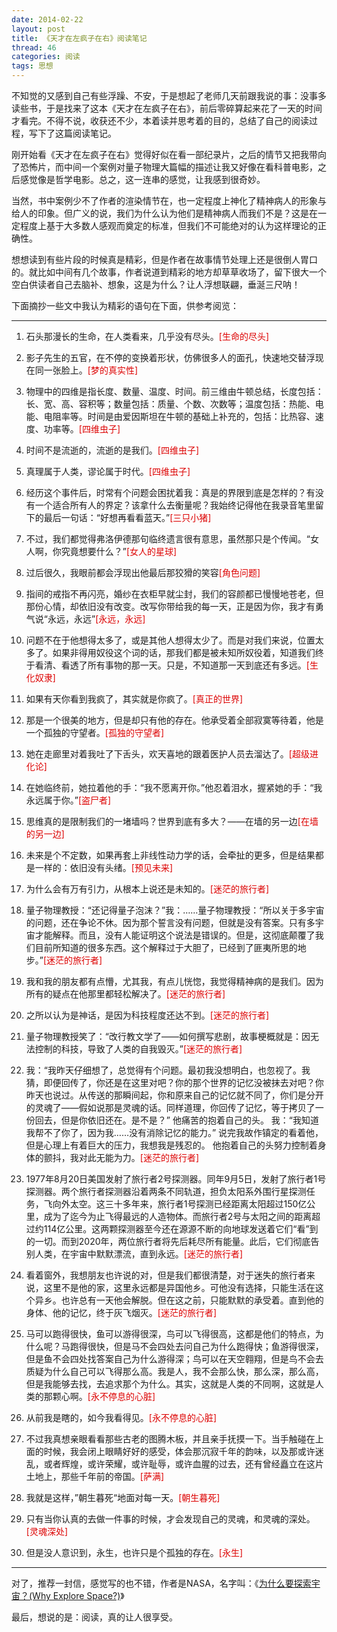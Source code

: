 ```yaml
---
date: 2014-02-22
layout: post
title: 《天才在左疯子在右》阅读笔记
thread: 46
categories: 阅读
tags: 思想
---
```


不知觉的又感到自己有些浮躁、不安，于是想起了老师几天前跟我说的事：没事多读些书，于是找来了这本《天才在左疯子在右》，前后零碎算起来花了一天的时间才看完。不得不说，收获还不少，本着读并思考着的目的，总结了自己的阅读过程，写下了这篇阅读笔记。

刚开始看《天才在左疯子在右》觉得好似在看一部纪录片，之后的情节又把我带向了恐怖片，而中间一个案例对量子物理大篇幅的描述让我又好像在看科普电影，之后感觉像是哲学电影。总之，这一连串的感觉，让我感到很奇妙。

当然，书中案例少不了作者的渲染情节在，也一定程度上神化了精神病人的形象与给人的印象。但广义的说，我们为什么认为他们是精神病人而我们不是？这是在一定程度上基于大多数人感观而奠定的标准，但我们不可能绝对的认为这样理论的正确性。

想想读到有些片段的时候真是精彩，但是作者在故事情节处理上还是很倒人胃口的。就比如中间有几个故事，作者说道到精彩的地方却草草收场了，留下很大一个空白供读者自己去脑补、想象，这是为什么？让人浮想联翩，垂涎三尺呐！

下面摘抄一些文中我认为精彩的语句在下面，供参考阅览：

----

1. 石头那漫长的生命，在人类看来，几乎没有尽头。<font color="#dd0000">[生命的尽头]</font>

2. 影子先生的五官，在不停的变换着形状，仿佛很多人的面孔，快速地交替浮现在同一张脸上。<font color="#dd0000">[梦的真实性]</font>

3. 物理中的四维是指长度、数量、温度、时间。前三维由牛顿总结，长度包括：长、宽、高、容积等；数量包括：质量、个数、次数等；温度包括：热能、电能、电阻率等。时间是由爱因斯坦在牛顿的基础上补充的，包括：比热容、速度、功率等。<font color="#dd0000">[四维虫子]</font>

4. 时间不是流逝的，流逝的是我们。<font color="#dd0000">[四维虫子]</font>

5. 真理属于人类，谬论属于时代。<font color="#dd0000">[四维虫子]</font>

6. 经历这个事件后，时常有个问题会困扰着我：真是的界限到底是怎样的？有没有一个适合所有人的界定？该拿什么去衡量呢？我始终记得他在我录音笔里留下的最后一句话：“好想再看看蓝天。”<font color="#dd0000">[三只小猪]</font>

7. 不过，我们都觉得弗洛伊德那句临终遗言很有意思，虽然那只是个传闻。“女人啊，你究竟想要什么？”<font color="#dd0000">[女人的星球]</font>

8. 过后很久，我眼前都会浮现出他最后那狡猾的笑容<font color="#dd0000">[角色问题]</font>

9. 指间的戒指不再闪亮，婚纱在衣柜早就尘封，我们的容颜都已慢慢地苍老，但那份心情，却依旧没有改变。改写你带给我的每一天，正是因为你，我才有勇气说“永远，永远”<font color="#dd0000">[永远，永远]</font>

10. 问题不在于他想得太多了，或是其他人想得太少了。而是对我们来说，位置太多了。如果非得用奴役这个词的话，那我们都是被未知所奴役着，知道我们终于看清、看透了所有事物的那一天。只是，不知道那一天到底还有多远。<font color="#dd0000">[生化奴隶]</font>

11. 如果有天你看到我疯了，其实就是你疯了。<font color="#dd0000">[真正的世界]</font>

12. 那是一个很美的地方，但是却只有他的存在。他承受着全部寂寞等待着，他是一个孤独的守望者。<font color="#dd0000">[孤独的守望者]</font>

13. 她在走廊里对着我吐了下舌头，欢天喜地的跟着医护人员去溜达了。<font color="#dd0000">[超级进化论]</font>

14. 在她临终前，她拉着他的手：“我不愿离开你。”他忍着泪水，握紧她的手：“我永远属于你。”<font color="#dd0000">[盗尸者]</font>

15. 思维真的是限制我们的一堵墙吗？世界到底有多大？——在墙的另一边<font color="#dd0000">[在墙的另一边]</font>

16. 未来是个不定数，如果再套上非线性动力学的话，会牵扯的更多，但是结果都是一样的：依旧没有头绪。<font color="#dd0000">[预见未来]</font>

17. 为什么会有万有引力，从根本上说还是未知的。<font color="#dd0000">[迷茫的旅行者]</font>

18. 量子物理教授：“还记得量子泡沫？”我：……量子物理教授：“所以关于多宇宙的问题，还在争论不休。因为那个誓言没有问题，但就是没有答案。只有多宇宙才能解释。而且，没有人能证明这个说法是错误的。但是，这彻底颠覆了我们目前所知道的很多东西。这个解释过于大胆了，已经到了匪夷所思的地步。”<font color="#dd0000">[迷茫的旅行者]</font>

19. 我和我的朋友都有点懵，尤其我，有点儿恍惚，我觉得精神病的是我们。因为所有的疑点在他那里都轻松解决了。<font color="#dd0000">[迷茫的旅行者]</font>

 20. 之所以认为是神话，是因为科技程度还达不到。<font color="#dd0000">[迷茫的旅行者]</font>

21. 量子物理教授笑了：“改行教文学了——如何撰写悲剧，故事梗概就是：因无法控制的科技，导致了人类的自我毁灭。”<font color="#dd0000">[迷茫的旅行者]</font>

22. 我：“我昨天仔细想了，总觉得有个问题。最初我没想明白，也忽视了。我猜，即便回传了，你还是在这里对吧？你的那个世界的记忆没被抹去对吧？你昨天也说过。从传送的那瞬间起，你和原来自己的记忆就不同了，你们是分开的灵魂了——假如说那是灵魂的话。同样道理，你回传了记忆，等于拷贝了一份回去，但是你依旧还在。是不是？” 他痛苦的抱着自己的头。 我：“我知道我帮不了你了，因为我……没有消除记忆的能力。” 说完我故作镇定的看着他，但是心理上有着巨大的压力，我想我是残忍的。 他抱着自己的头努力控制着身体的颤抖，我对此无能为力。<font color="#dd0000">[迷茫的旅行者]</font>

23. 1977年8月20日美国发射了旅行者2号探测器。同年9月5日，发射了旅行者1号探测器。两个旅行者探测器沿着两条不同轨道，担负太阳系外围行星探测任务，飞向外太空。这三十多年来，旅行者1号探测已经距离太阳超过150亿公里，成为了迄今为止飞得最远的人造物体。而旅行者2号与太阳之间的距离超过约114亿公里。这两颗探测器至今还在源源不断的向地球发送着它们“看”到的一切。而到2020年，两位旅行者将先后耗尽所有能量。此后，它们彻底告别人类，在宇宙中默默漂流，直到永远。<font color="#dd0000">[迷茫的旅行者]</font>

24. 看着窗外，我想朋友也许说的对，但是我们都很清楚，对于迷失的旅行者来说，这里不是他的家，这里永远都是异国他乡。可他没有选择，只能生活在这个异乡。也许总有一天他会解脱。但在这之前，只能默默的承受着。直到他的身体、他的记忆，终于灰飞烟灭。<font color="#dd0000">[迷茫的旅行者]</font>

25. 马可以跑得很快，鱼可以游得很深，鸟可以飞得很高，这都是他们的特点，为什么呢？马跑得很快，但是马不会四处去问自己为什么跑得快；鱼游得很深，但是鱼不会四处找答案自己为什么游得深；鸟可以在天空翱翔，但是鸟不会去质疑为什么自己可以飞得那么高。我是人，我不会那么快，那么深，那么高，但是我能够去找，去追求那个为什么。其实，这就是人类的不同啊，这就是人类的那颗心啊。<font color="#dd0000">[永不停息的心脏]</font>

26. 从前我是瞎的，如今我看得见。<font color="#dd0000">[永不停息的心脏]</font>

27. 不过我真想亲眼看看那些古老的图腾木板，并且亲手抚摸一下。当手触碰在上面的时候，我会闭上眼睛好好的感受，体会那沉寂千年的韵味，以及那或许迷乱，或者辉煌，或许荣耀，或许耻辱，或许血腥的过去，还有曾经矗立在这片土地上，那些千年前的帝国。<font color="#dd0000">[萨满]</font>

28. 我就是这样，”朝生暮死“地面对每一天。<font color="#dd0000">[朝生暮死]</font>

29. 只有当你认真的去做一件事的时候，才会发现自己的灵魂，和灵魂的深处。<font color="#dd0000">[灵魂深处]</font>

30. 但是没人意识到，永生，也许只是个孤独的存在。<font color="#dd0000">[永生]</font>

----

对了，推荐一封信，感觉写的也不错，作者是NASA，名字叫：《[为什么要探索宇宙？(Why Explore Space?)](http://hijiangtao.github.io/2014/02/22/why-explore-space/)》

最后，想说的是：阅读，真的让人很享受。